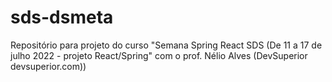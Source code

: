 # sds-dsmeta
Repositório para projeto do curso "Semana Spring React SDS (De 11 a 17 de julho 2022 - projeto React/Spring" com o prof. Nélio Alves (DevSuperior devsuperior.com))
